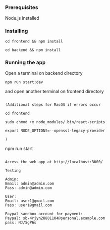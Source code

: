 ### Prerequisites

Node.js installed

### Installing

```
cd frontend && npm install
```

```
cd backend && npm install
```

### Running the app

Open a terminal on backend directory

```
npm run start:dev
```

and open another terminal on frontend directory
```

(Additional steps for MacOS if errors occur

cd frontend

sudo chmod +x node_modules/.bin/react-scripts

export NODE_OPTIONS=--openssl-legacy-provider

)
```

npm run start
```

Access the web app at http://localhost:3000/

Testing

Admin:
Email: admin@admin.com
Pass: admin@admin.com

User:
Email: user1@gmail.com
Pass: user1@gmail.com

Paypal sandbox account for payment:
Paypal: sb-4rjyn28801104@personal.example.com
pass: NJ/5gP6s
